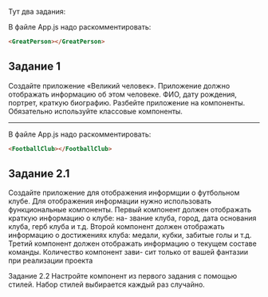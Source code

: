 Тут два задания:

В файле App.js надо раскомментировать: 
```html
<GreatPerson></GreatPerson>
```
## Задание 1
Создайте приложение «Великий человек». Приложение
должно отображать информацию об этом человеке. ФИО,
дату рождения, портрет, краткую биографию. Разбейте
приложение на компоненты. Обязательно используйте
классовые компоненты.
*********************************************************************
В файле App.js надо раскомментировать: 
```html
<FootballClub></FootballClub>
```
## Задание 2.1
Создайте приложение для отображения информщии о
футбольном клубе. Для отображения информации нужно
использовать функциональные компоненты. Первый компонент
должен отображать краткую информацию о клубе: на-
звание клуба, город, дата основания клуба, герб клуба и
т.д. Второй компонент должен отображать информацию
о достижениях клуба: медали, кубки, забитые голы и т.д.
Третий компонент должен отображать информацию о
текущем составе команды. Количество компонент зави-
сит только от вашей фантазии при реализации проекта

Задание 2.2
Настройте компонент из первого задания с помощью
стилей. Набор стилей выбирается каждый раз случайно.